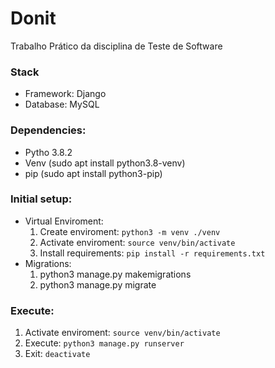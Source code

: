# Donit
Trabalho Prático da disciplina de Teste de Software

### Stack
* Framework: Django
* Database: MySQL

### Dependencies:
* Pytho 3.8.2
* Venv (sudo apt install python3.8-venv)
* pip (sudo apt install python3-pip)

### Initial setup:
* Virtual Enviroment:
    1. Create enviroment:    `python3 -m venv ./venv`
    2. Activate enviroment:  `source venv/bin/activate`
    3. Install requirements: `pip install -r requirements.txt`
* Migrations:
    1. python3 manage.py makemigrations
    2. python3 manage.py migrate


### Execute:
1. Activate enviroment:  `source venv/bin/activate`
2. Execute: `python3 manage.py runserver`
3. Exit: `deactivate`
